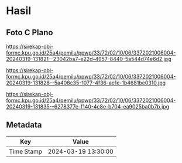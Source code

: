 # Hasil

## Foto C Plano

https://sirekap-obj-formc.kpu.go.id/25a4/pemilu/ppwp/33/72/02/10/06/3372021006004-20240319-131821--23042ba7-e22d-4957-8440-5a544d74e6d2.jpg

https://sirekap-obj-formc.kpu.go.id/25a4/pemilu/ppwp/33/72/02/10/06/3372021006004-20240319-131828--5a408c35-1077-4f36-ae1e-1b4681be0310.jpg

https://sirekap-obj-formc.kpu.go.id/25a4/pemilu/ppwp/33/72/02/10/06/3372021006004-20240319-131835--6278377e-f140-4c8e-b704-ea9025ba0b7b.jpg


## Metadata

| Key        | Value               |
| ---------- | ------------------- |
| Time Stamp | 2024-03-19 13:30:00 |



